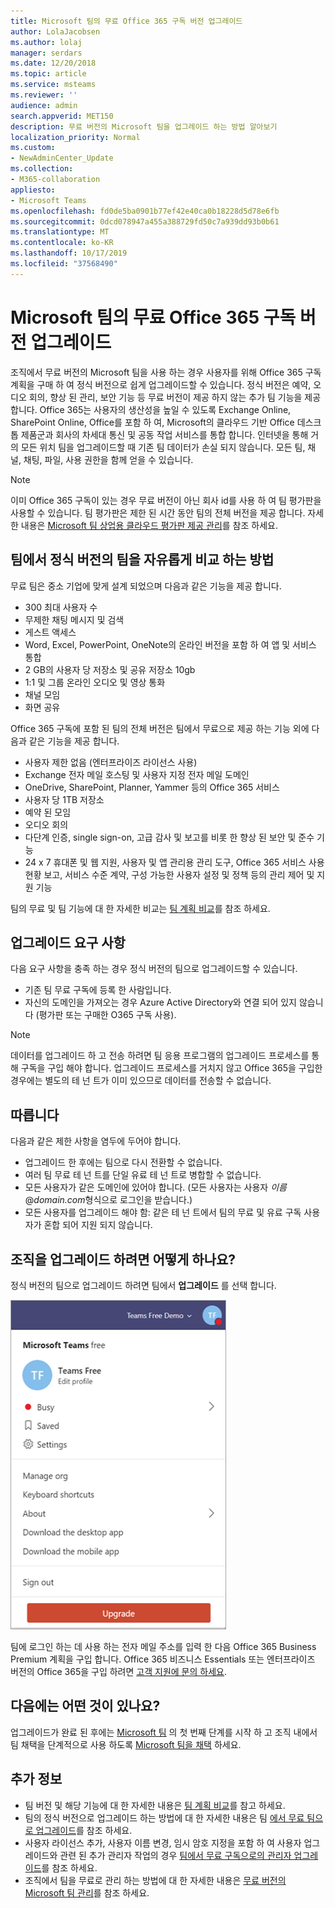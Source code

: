 ```yaml
---
title: Microsoft 팀의 무료 Office 365 구독 버전 업그레이드
author: LolaJacobsen
ms.author: lolaj
manager: serdars
ms.date: 12/20/2018
ms.topic: article
ms.service: msteams
ms.reviewer: ''
audience: admin
search.appverid: MET150
description: 무료 버전의 Microsoft 팀을 업그레이드 하는 방법 알아보기
localization_priority: Normal
ms.custom:
- NewAdminCenter_Update
ms.collection:
- M365-collaboration
appliesto:
- Microsoft Teams
ms.openlocfilehash: fd0de5ba0901b77ef42e40ca0b18228d5d78e6fb
ms.sourcegitcommit: 0dcd078947a455a388729fd50c7a939dd93b0b61
ms.translationtype: MT
ms.contentlocale: ko-KR
ms.lasthandoff: 10/17/2019
ms.locfileid: "37568490"
---
```

<a name="upgrade-microsoft-teams-free-to-office-365-subscription-version"></a>Microsoft 팀의 무료 Office 365 구독 버전 업그레이드
======================================================

조직에서 무료 버전의 Microsoft 팀을 사용 하는 경우 사용자를 위해 Office 365 구독 계획을 구매 하 여 정식 버전으로 쉽게 업그레이드할 수 있습니다. 정식 버전은 예약, 오디오 회의, 향상 된 관리, 보안 기능 등 무료 버전이 제공 하지 않는 추가 팀 기능을 제공 합니다. Office 365는 사용자의 생산성을 높일 수 있도록 Exchange Online, SharePoint Online, Office를 포함 하 여, Microsoft의 클라우드 기반 Office 데스크톱 제품군과 회사의 차세대 통신 및 공동 작업 서비스를 통합 합니다. 인터넷을 통해 거의 모든 위치 팀을 업그레이드할 때 기존 팀 데이터가 손실 되지 않습니다. 모든 팀, 채널, 채팅, 파일, 사용 권한을 함께 얻을 수 있습니다. 

> [!NOTE]
> 이미 Office 365 구독이 있는 경우 무료 버전이 아닌 회사 id를 사용 하 여 팀 평가판을 사용할 수 있습니다. 팀 평가판은 제한 된 시간 동안 팀의 전체 버전을 제공 합니다. 자세한 내용은 [Microsoft 팀 상업용 클라우드 평가판 제공 관리](iw-trial-teams.md)를 참조 하세요.

## <a name="how-does-teams-free-compare-to-the-full-version-of-teams"></a>팀에서 정식 버전의 팀을 자유롭게 비교 하는 방법

무료 팀은 중소 기업에 맞게 설계 되었으며 다음과 같은 기능을 제공 합니다.

- 300 최대 사용자 수
- 무제한 채팅 메시지 및 검색
- 게스트 액세스
- Word, Excel, PowerPoint, OneNote의 온라인 버전을 포함 하 여 앱 및 서비스 통합
- 2 GB의 사용자 당 저장소 및 공유 저장소 10gb
- 1:1 및 그룹 온라인 오디오 및 영상 통화
- 채널 모임
- 화면 공유

Office 365 구독에 포함 된 팀의 전체 버전은 팀에서 무료으로 제공 하는 기능 외에 다음과 같은 기능을 제공 합니다.

- 사용자 제한 없음 (엔터프라이즈 라이선스 사용)
- Exchange 전자 메일 호스팅 및 사용자 지정 전자 메일 도메인
- OneDrive, SharePoint, Planner, Yammer 등의 Office 365 서비스
- 사용자 당 1TB 저장소
- 예약 된 모임
- 오디오 회의
- 다단계 인증, single sign-on, 고급 감사 및 보고를 비롯 한 향상 된 보안 및 준수 기능
- 24 x 7 휴대폰 및 웹 지원, 사용자 및 앱 관리용 관리 도구, Office 365 서비스 사용 현황 보고, 서비스 수준 계약, 구성 가능한 사용자 설정 및 정책 등의 관리 제어 및 지원 기능

팀의 무료 및 팀 기능에 대 한 자세한 비교는 [팀 계획 비교](https://products.office.com/microsoft-teams/free)를 참조 하세요.

## <a name="upgrade-requirements"></a>업그레이드 요구 사항

다음 요구 사항을 충족 하는 경우 정식 버전의 팀으로 업그레이드할 수 있습니다.

- 기존 팀 무료 구독에 등록 한 사람입니다.
- 자신의 도메인을 가져오는 경우 Azure Active Directory와 연결 되어 있지 않습니다 (평가판 또는 구매한 O365 구독 사용).

> [!NOTE]
> 데이터를 업그레이드 하 고 전송 하려면 팀 응용 프로그램의 업그레이드 프로세스를 통해 구독을 구입 해야 합니다. 업그레이드 프로세스를 거치지 않고 Office 365을 구입한 경우에는 별도의 테 넌 트가 이미 있으므로 데이터를 전송할 수 없습니다.

## <a name="limitations"></a>따릅니다

다음과 같은 제한 사항을 염두에 두어야 합니다.

- 업그레이드 한 후에는 팀으로 다시 전환할 수 없습니다.
- 여러 팀 무료 테 넌 트를 단일 유료 테 넌 트로 병합할 수 없습니다.
- 모든 사용자가 같은 도메인에 있어야 합니다. (모든 사용자는 사용자 *이름*@*domain.com*형식으로 로그인을 받습니다.)
- 모든 사용자를 업그레이드 해야 함: 같은 테 넌 트에서 팀의 무료 및 유료 구독 사용자가 혼합 되어 지원 되지 않습니다.

## <a name="how-do-i-upgrade-my-organization"></a>조직을 업그레이드 하려면 어떻게 하나요?

정식 버전의 팀으로 업그레이드 하려면 팀에서 **업그레이드** 를 선택 합니다.

![업그레이드 단추를 보여 주는 스크린샷](media/teams-freemium-upgrade-image1.png)

팀에 로그인 하는 데 사용 하는 전자 메일 주소를 입력 한 다음 Office 365 Business Premium 계획을 구입 합니다. Office 365 비즈니스 Essentials 또는 엔터프라이즈 버전의 Office 365을 구입 하려면 [고객 지원에 문의 하세요](https://portal.office.com/support/altusupport.aspx?app=teamsfreeupgrade).

## <a name="whats-next"></a>다음에는 어떤 것이 있나요?

업그레이드가 완료 된 후에는 [Microsoft 팀](get-started-with-teams-quick-start.md) 의 첫 번째 단계를 시작 하 고 조직 내에서 팀 채택을 단계적으로 사용 하도록 [Microsoft 팀을 채택](adopt-microsoft-teams-landing-page.md) 하세요.

## <a name="more-information"></a>추가 정보

- 팀 버전 및 해당 기능에 대 한 자세한 내용은 [팀 계획 비교](https://products.office.com/microsoft-teams/free)를 참고 하세요.
- 팀의 정식 버전으로 업그레이드 하는 방법에 대 한 자세한 내용은 팀 [에서 무료 팀으로 업그레이드](https://support.office.com/article/Upgrade-from-Teams-free-to-Teams-29475bbd-a34f-4175-9b33-d44430f8ad39)를 참조 하세요.
- 사용자 라이선스 추가, 사용자 이름 변경, 임시 암호 지정을 포함 하 여 사용자 업그레이드와 관련 된 추가 관리자 작업의 경우 [팀에서 무료 구독으로의 관리자 업그레이드](https://support.office.com/article/for-admins-upgrading-from-teams-free-to-a-paid-subscription-75a95e7f-001e-42d0-a787-ae8b992d5a52)를 참조 하세요.
- 조직에서 팀을 무료로 관리 하는 방법에 대 한 자세한 내용은 [무료 버전의 Microsoft 팀 관리](manage-freemium.md)를 참조 하세요.

